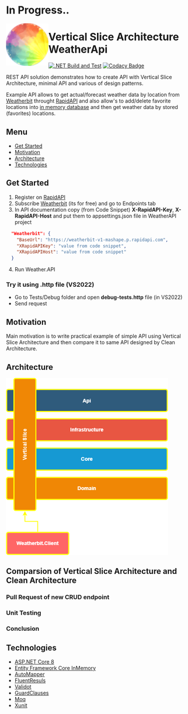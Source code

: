  # In Progress..
 <img align="left" width="116" height="116" src=".\doc\img\weatherApi_icon.png" />

# Vertical Slice Architecture WeatherApi
[![.NET Build and Test](https://github.com/Gramli/WeatherApi-VSA/actions/workflows/dotnet.yml/badge.svg)](https://github.com/Gramli/WeatherApi-VSA/actions/workflows/dotnet.yml)
[![Codacy Badge](https://app.codacy.com/project/badge/Grade/748a25879e324dfca7232aae16c33eaa)](https://app.codacy.com/gh/Gramli/WeatherApi-VSA/dashboard?utm_source=gh&utm_medium=referral&utm_content=&utm_campaign=Badge_grade)

REST API solution demonstrates how to create API with Vertical Slice Architecture, minimal API and various of design patterns.  

Example API allows to get actual/forecast weather data by location from [Weatherbit](https://www.weatherbit.io/) throught [RapidAPI](https://rapidapi.com) and also allow's to add/delete favorite locations into [in memory database](https://learn.microsoft.com/en-us/ef/core/providers/in-memory/?tabs=dotnet-core-cli) and then get weather data by stored (favorites) locations.

## Menu
* [Get Started](#get-started)
* [Motivation](#motivation)
* [Architecture](#architecture)
* [Technologies](#technologies)

## Get Started
1. Register on [RapidAPI](https://rapidapi.com)
2. Subscribe [Weatherbit](https://rapidapi.com/weatherbit/api/weather) (its for free) and go to Endpoints tab
3. In API documentation copy (from Code Snippet) **X-RapidAPI-Key**, **X-RapidAPI-Host** and put them to appsettings.json file in WeatherAPI project
```json
  "Weatherbit": {
    "BaseUrl": "https://weatherbit-v1-mashape.p.rapidapi.com",
    "XRapidAPIKey": "value from code snippet",
    "XRapidAPIHost": "value from code snippet"
  }
```
4. Run Weather.API 

### Try it using .http file (VS2022)
 * Go to Tests/Debug folder and open **debug-tests.http** file (in VS2022)
 * Send request

## Motivation
Main motivation is to write practical example of simple API using Vertical Slice Architecture and then compare it to same API designed by Clean Architecture.

## Architecture

![Project Vertical Slice Architecture Diagram](./doc/img/chart.png)

## Comparsion of Vertical Slice Architecture and Clean Architecture

### Pull Request of new CRUD endpoint
### Unit Testing
### Conclusion
## Technologies
* [ASP.NET Core 8](https://learn.microsoft.com/en-us/aspnet/core/introduction-to-aspnet-core?view=aspnetcore-8.0)
* [Entity Framework Core InMemory](https://learn.microsoft.com/en-us/ef/core/providers/in-memory/?tabs=dotnet-core-cli)
* [AutoMapper](https://github.com/AutoMapper/AutoMapper)
* [FluentResuls](https://github.com/altmann/FluentResults)
* [Validot](https://github.com/bartoszlenar/Validot)
* [GuardClauses](https://github.com/ardalis/GuardClauses)
* [Moq](https://github.com/moq/moq4)
* [Xunit](https://github.com/xunit/xunit)
